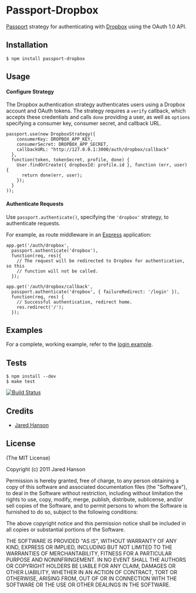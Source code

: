 # Passport-Dropbox

[Passport](https://github.com/jaredhanson/passport) strategy for authenticating
with [Dropbox](http://www.dropbox.com/) using the OAuth 1.0 API.

## Installation

    $ npm install passport-dropbox

## Usage

#### Configure Strategy

The Dropbox authentication strategy authenticates users using a Dropbox account
and OAuth tokens.  The strategy requires a `verify` callback, which accepts
these credentials and calls `done` providing a user, as well as `options`
specifying a consumer key, consumer secret, and callback URL.

    passport.use(new DropboxStrategy({
        consumerKey: DROPBOX_APP_KEY,
        consumerSecret: DROPBOX_APP_SECRET,
        callbackURL: "http://127.0.0.1:3000/auth/dropbox/callback"
      },
      function(token, tokenSecret, profile, done) {
        User.findOrCreate({ dropboxId: profile.id }, function (err, user) {
          return done(err, user);
        });
      }
    ));

#### Authenticate Requests

Use `passport.authenticate()`, specifying the `'dropbox'` strategy, to
authenticate requests.

For example, as route middleware in an [Express](http://expressjs.com/)
application:

    app.get('/auth/dropbox',
      passport.authenticate('dropbox'),
      function(req, res){
        // The request will be redirected to Dropbox for authentication, so this
        // function will not be called.
      });
    
    app.get('/auth/dropbox/callback', 
      passport.authenticate('dropbox', { failureRedirect: '/login' }),
      function(req, res) {
        // Successful authentication, redirect home.
        res.redirect('/');
      });

## Examples

For a complete, working example, refer to the [login example](https://github.com/jaredhanson/passport-dropbox/tree/master/examples/login).

## Tests

    $ npm install --dev
    $ make test

[![Build Status](https://secure.travis-ci.org/jaredhanson/passport-dropbox.png)](http://travis-ci.org/jaredhanson/passport-dropbox)

## Credits

  - [Jared Hanson](http://github.com/jaredhanson)

## License

(The MIT License)

Copyright (c) 2011 Jared Hanson

Permission is hereby granted, free of charge, to any person obtaining a copy of
this software and associated documentation files (the "Software"), to deal in
the Software without restriction, including without limitation the rights to
use, copy, modify, merge, publish, distribute, sublicense, and/or sell copies of
the Software, and to permit persons to whom the Software is furnished to do so,
subject to the following conditions:

The above copyright notice and this permission notice shall be included in all
copies or substantial portions of the Software.

THE SOFTWARE IS PROVIDED "AS IS", WITHOUT WARRANTY OF ANY KIND, EXPRESS OR
IMPLIED, INCLUDING BUT NOT LIMITED TO THE WARRANTIES OF MERCHANTABILITY, FITNESS
FOR A PARTICULAR PURPOSE AND NONINFRINGEMENT. IN NO EVENT SHALL THE AUTHORS OR
COPYRIGHT HOLDERS BE LIABLE FOR ANY CLAIM, DAMAGES OR OTHER LIABILITY, WHETHER
IN AN ACTION OF CONTRACT, TORT OR OTHERWISE, ARISING FROM, OUT OF OR IN
CONNECTION WITH THE SOFTWARE OR THE USE OR OTHER DEALINGS IN THE SOFTWARE.
